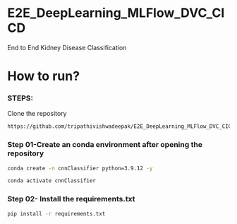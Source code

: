 # E2E_DeepLearning_MLFlow_DVC_CICD
End to End Kidney Disease Classification

# How to run?

### STEPS:
Clone the repository

```bash
https://github.com/tripathivishwadeepak/E2E_DeepLearning_MLFlow_DVC_CICD
```

### Step 01-Create an conda environment after opening the repository

```bash
conda create -n cnnClassifier python=3.9.12 -y
````

```bash
conda activate cnnClassifier
```

### Step 02- Install the requirements.txt 

```bash
pip install -r requirements.txt
```
